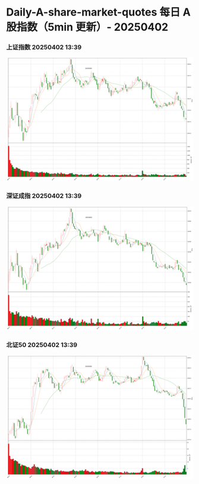 
# Daily-A-share-market-quotes 每日 A 股指数（5min 更新）- 20250402

### 上证指数 20250402 13:39
![](./fig/2025/4/20250402-sh000001.png)

### 深证成指 20250402 13:39
![](./fig/2025/4/20250402-sz399001.png)

### 北证50 20250402 13:39
![](./fig/2025/4/20250402-bj899050.png)
